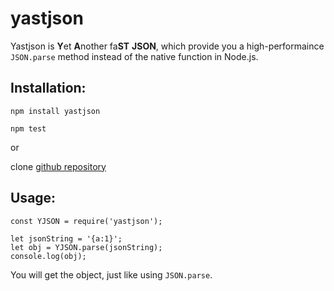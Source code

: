 # yastjson
Yastjson is **Y**et **A**nother fa**ST** **JSON**, which provide you a high-performaince `JSON.parse` method instead of the native function in Node.js.

## Installation:

```
npm install yastjson

npm test
```

or

clone [github repository](https://github.com/zhuyingda/yastjson)

## Usage:

```
const YJSON = require('yastjson');

let jsonString = '{a:1}';
let obj = YJSON.parse(jsonString);
console.log(obj);
```

You will get the object, just like using `JSON.parse`.